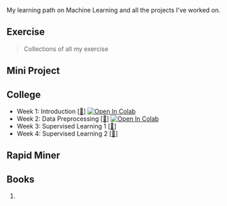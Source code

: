 My learning path on Machine Learning and all the projects I've worked on.

## Exercise
> Collections of all my exercise

## Mini Project

## College

- Week 1: Introduction [[📂](https://github.com/jerichosiahaya/machine-learning/tree/main/college/Week%201)] [![Open In Colab](https://colab.research.google.com/assets/colab-badge.svg)](https://colab.research.google.com/github/jerichosiahaya/machine-learning/blob/main/college/Week%201/W01_JerichoCristofelSiahaya_32932.ipynb)
- Week 2: Data Preprocessing [[📂](https://github.com/jerichosiahaya/machine-learning/tree/main/college/Week%202)] [![Open In Colab](https://colab.research.google.com/assets/colab-badge.svg)](https://colab.research.google.com/github/jerichosiahaya/machine-learning/blob/main/college/Week%202/W02_JerichoCristofelSiahaya_32932.ipynb)
- Week 3: Supervised Learning 1 [[📂](https://github.com/jerichosiahaya/machine-learning/tree/main/college/Week%203)]
- Week 4: Supervised Learning 2 [[📂](https://github.com/jerichosiahaya/machine-learning/tree/main/college/Week%204)]

## Rapid Miner




## Books
1. 
